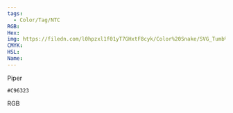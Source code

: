 ```yaml
---
tags:
  - Color/Tag/NTC
RGB:
Hex:
img: https://filedn.com/l0hpzxl1f01yT7GHxtF8cyk/Color%20Snake/SVG_Tumb%20Mass%20No%20Name/C96323.svg
CMYK:
HSL:
Name:
---
```

Piper
```palette
#C96323
```
RGB
